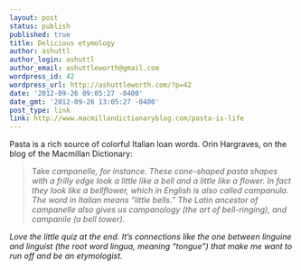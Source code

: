 ```yaml
---
layout: post
status: publish
published: true
title: Delicious etymology
author: ashuttl
author_login: ashuttl
author_email: ashuttleworth@gmail.com
wordpress_id: 42
wordpress_url: http://ashuttleworth.com/?p=42
date: '2012-09-26 09:05:27 -0400'
date_gmt: '2012-09-26 13:05:27 -0400'
post_type: link
link: http://www.macmillandictionaryblog.com/pasta-is-life
---
```

Pasta is a rich source of colorful Italian loan words. Orin Hargraves, on the blog of the Macmillan Dictionary:

> Take <em>campanelle, for instance. These cone-shaped pasta shapes with a frilly edge look a little like a bell and a little like a flower. In fact they look like a bellflower, which in English is also called <em>campanula. The word in Italian means “little bells.” The Latin ancestor of <em>campanelle also gives us <em>campanology (the art of bell-ringing), and <em>campanile (a bell tower).

Love the little quiz at the end. It’s connections like the one between _linguine_ and _linguist_ (the root word _lingua_, meaning “tongue”) that make me want to run off and be an etymologist.

